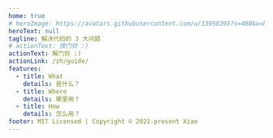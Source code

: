 ```yaml
---
home: true
# heroImage: https://avatars.githubusercontent.com/u/13958395?s=460&u=b30a9731e3748ced50e5b17402ab59f15f59ae05&v=4
heroText: null
tagline: 解决代码的 3 大问题
# actionText: 按门铃 :)
actionText: 解门铃 :)
actionLink: /zh/guide/
features: 
  - title: What
    details: 是什么？
  - title: Where
    details: 哪里用？
  - title: How
    details: 怎么用？
footer: MIT Licensed | Copyright © 2021-present Xiao
---
```

